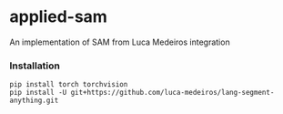 # applied-sam
An implementation of SAM from Luca Medeiros integration

### Installation

```
pip install torch torchvision
pip install -U git+https://github.com/luca-medeiros/lang-segment-anything.git
```
